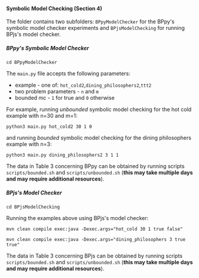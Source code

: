 #### Symbolic Model Checking (Section 4)

The folder contains two subfolders: `BPpyModelChecker` for the BPpy's symbolic model checker experiments and `BPjsModelChecking` for running BPjs's model checker.

##### BPpy's Symbolic Model Checker

```shell
cd BPpyModelChecker
```

The ``main.py`` file accepts the following parameters:
* example - one of: `hot_cold2`,`dining_philosophers2`,`ttt2`
* two problem parameters - `n` and `m`
* bounded mc - `1` for true and `0` otherwise

For example, running *unbounded* symbolic model checking for the hot cold example with n=30 and m=1:
```shell
python3 main.py hot_cold2 30 1 0
```

and running *bounded* symbolic model checking for the dining philosophers example with n=3:
```shell
python3 main.py dining_philosophers2 3 1 1
```

The data in Table 3 concerning BPpy can be obtained by running scripts `scripts/bounded.sh` and `scripts/unbounded.sh`  (**this may take multiple days and may require additional resources**).


##### BPjs's Model Checker

```shell
cd BPjsModelChecking
```

Running the examples above using BPjs's model checker:

```shell
mvn clean compile exec:java -Dexec.args="hot_cold 30 1 true false"
```

```shell
mvn clean compile exec:java -Dexec.args="dining_philosophers 3 true true"
```

The data in Table 3 concerning BPjs can be obtained by running scripts `scripts/bounded.sh` and `scripts/unbounded.sh`  (**this may take multiple days and may require additional resources**).
